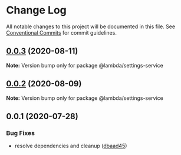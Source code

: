 # Change Log

All notable changes to this project will be documented in this file.
See [Conventional Commits](https://conventionalcommits.org) for commit guidelines.

## [0.0.3](https://git-codecommit.us-west-2.amazonaws.com/v1/repos/Deathstar/compare/@lambda/settings-service@0.0.2...@lambda/settings-service@0.0.3) (2020-08-11)

**Note:** Version bump only for package @lambda/settings-service





## [0.0.2](https://git-codecommit.us-west-2.amazonaws.com/v1/repos/Deathstar/compare/@lambda/settings-service@0.0.1...@lambda/settings-service@0.0.2) (2020-08-09)

**Note:** Version bump only for package @lambda/settings-service





## 0.0.1 (2020-07-28)


### Bug Fixes

* resolve dependencies and cleanup ([dbaad45](https://git-codecommit.us-west-2.amazonaws.com/v1/repos/Deathstar/commits/dbaad4561a93bfaf50b7246fd5a048912059df4f))
